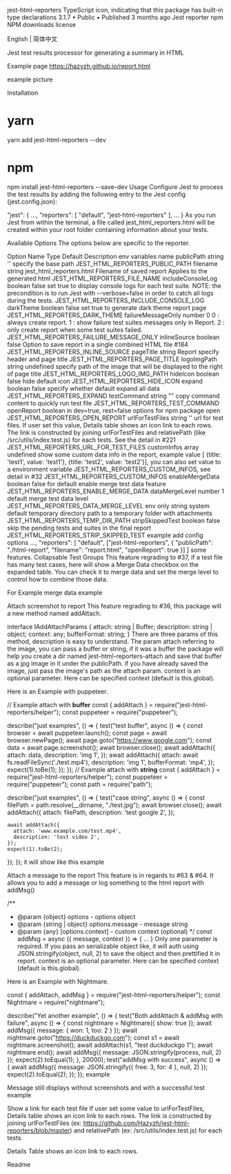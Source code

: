 jest-html-reporters
TypeScript icon, indicating that this package has built-in type declarations
3.1.7 • Public • Published 3 months ago
Jest reporter
npm NPM downloads license

English | 简体中文

Jest test results processor for generating a summary in HTML

Example page https://hazyzh.github.io/report.html

example picture

Installation

# yarn

yarn add jest-html-reporters --dev

# npm

npm install jest-html-reporters --save-dev
Usage
Configure Jest to process the test results by adding the following entry to the Jest config (jest.config.json):

"jest": {
...,
"reporters": [
"default",
"jest-html-reporters"
],
...
}
As you run Jest from within the terminal, a file called jest_html_reporters.html will be created within your root folder containing information about your tests.

Available Options
The options below are specific to the reporter.

Option Name Type Default Description env variables name
publicPath string '' specify the base path JEST_HTML_REPORTERS_PUBLIC_PATH
filename string jest_html_reporters.html Filename of saved report
Applies to the generated html JEST_HTML_REPORTERS_FILE_NAME
includeConsoleLog boolean false set true to display console logs for each test suite. NOTE: the precondition is to run Jest with --verbose=false in order to catch all logs during the tests. JEST_HTML_REPORTERS_INCLUDE_CONSOLE_LOG
darkTheme boolean false set true to generate dark theme report page JEST_HTML_REPORTERS_DARK_THEME
failureMessageOnly number 0 0 : always create report.
1 : show failure test suites messages only in Report.
2 : only create report when some test suites failed. JEST_HTML_REPORTERS_FAILURE_MESSAGE_ONLY
inlineSource boolean false Option to save report in a single combined HTML file #184 JEST_HTML_REPORTERS_INLINE_SOURCE
pageTitle string Report specify header and page title JEST_HTML_REPORTERS_PAGE_TITLE
logoImgPath string undefined specify path of the image that will be displayed to the right of page title JEST_HTML_REPORTERS_LOGO_IMG_PATH
hideIcon boolean false hide default icon JEST_HTML_REPORTERS_HIDE_ICON
expand boolean false specify whether default expand all data JEST_HTML_REPORTERS_EXPAND
testCommand string "" copy command content to quickly run test file JEST_HTML_REPORTERS_TEST_COMMAND
openReport boolean in dev=true, rest=false options for npm package open JEST_HTML_REPORTERS_OPEN_REPORT
urlForTestFiles string '' url for test files. If user set this value, Details table shows an icon link to each rows. The link is constructed by joining urlForTestFiles and relativePath (like /src/utils/index.test.js) for each tests. See the detail in #221 JEST_HTML_REPORTERS_URL_FOR_TEST_FILES
customInfos array undefined show some custom data info in the report, example value [ {title: 'test1', value: 'test1'}, {title: 'test2', value: 'test2'}], you can also set value to a environment variable JEST_HTML_REPORTERS_CUSTOM_INFOS, see detail in #32 JEST_HTML_REPORTERS_CUSTOM_INFOS
enableMergeData boolean false for default enable merge test data feature JEST_HTML_REPORTERS_ENABLE_MERGE_DATA
dataMergeLevel number 1 default merge test data level JEST_HTML_REPORTERS_DATA_MERGE_LEVEL
env only string system default temporary directory path to a temporary folder with attachments JEST_HTML_REPORTERS_TEMP_DIR_PATH
stripSkippedTest boolean false skip the pending tests and suites in the final report JEST_HTML_REPORTERS_STRIP_SKIPPED_TEST
example add config options
...,
"reporters": [
"default",
["jest-html-reporters", {
"publicPath": "./html-report",
"filename": "report.html",
"openReport": true
}]
]
some features.
Collapsable Test Groups
This feature regrading to #37, if a test file has many test cases, here will show a Merge Data checkbox on the expanded table. You can check it to merge data and set the merge level to control how to combine those data.

For Example merge data example

Attach screenshot to report
This feature regrading to #36, this package will a new method named addAttach.

interface IAddAttachParams {
attach: string | Buffer;
description: string | object;
context: any;
bufferFormat: string;
}
There are three params of this method, description is easy to understand. The param attach referring to the image, you can pass a buffer or string, if it was a buffer the package will help you create a dir named jest-html-reporters-attach and save that buffer as a jpg image in it under the publicPath. if you have already saved the image, just pass the image's path as the attach param. context is an optional parameter. Here can be specified context (default is this.global).

Here is an Example with puppeteer.

// Example attach with **buffer**
const { addAttach } = require("jest-html-reporters/helper");
const puppeteer = require("puppeteer");

describe("just examples", () => {
test("test buffer", async () => {
const browser = await puppeteer.launch();
const page = await browser.newPage();
await page.goto("https://www.google.com");
const data = await page.screenshot();
await browser.close();
await addAttach({
attach: data,
description: 'img 1',
});
await addAttach({
attach: await fs.readFileSync('./test.mp4'),
description: 'img 1',
bufferFormat: 'mp4',
});
expect(1).toBe(1);
});
});
// Example attach with **string**
const { addAttach } = require("jest-html-reporters/helper");
const puppeteer = require("puppeteer");
const path = require("path");

describe("just examples", () => {
test("case string", async () => {
const filePath = path.resolve(\_\_dirname, "./test.jpg");
await browser.close();
await addAttach({
attach: filePath,
description: 'test google 2',
});

    await addAttach({
      attach: 'www.example.com/test.mp4',
      description: 'test video 2',
    });
    expect(1).toBe(2);

});
});
it will show like this example

Attach a message to the report
This feature is in regards to #63 & #64. It allows you to add a message or log something to the html report with addMsg()

/\*\*

- @param {object} options - options object
- @param {string | object} options.message - message string
- @param {any} [options.context] - custom context (optional)
  \*/
  const addMsg = async ({ message, context }) => { ... }
  Only one parameter is required. If you pass an serializable object like, it will auth using JSON.stringify(object, null, 2) to save the object and then prettified it in report. context is an optional parameter. Here can be specified context (default is this.global).

Here is an Example with Nightmare.

const { addAttach, addMsg } = require("jest-html-reporters/helper");
const Nightmare = require("nightmare");

describe("Yet another example", () => {
test("Both addAttach & addMsg with failure", async () => {
const nightmare = Nightmare({ show: true });
await addMsg({ message: { won: 1, too: 2 } });
await nightmare.goto("https://duckduckgo.com");
const s1 = await nightmare.screenshot();
await addAttach(s1, "test duckduckgo 1");
await nightmare.end();
await addMsg({ message: JSON.stringify(process, null, 2) });
expect(2).toEqual(1);
}, 20000);
test("addMsg with success", async () => {
await addMsg({ message: JSON.stringify({ free: 3, for: 4 }, null, 2) });
expect(2).toEqual(2);
});
});
example

Message still displays without screenshots and with a successful test example

Show a link for each test file
If user set some value to urlForTestFiles, Details table shows an icon link to each rows. The link is constructed by joining urlForTestFiles (ex: https://github.com/Hazyzh/jest-html-reporters/blob/master) and relativePath (ex: /src/utils/index.test.js) for each tests.

Details Table shows an icon link to each rows.

Readme
